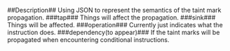 ##Description##
Using JSON to represent the semantics of the taint mark propagation.
###tap###
Things will affect the propagation.
###sink###
Things will be affected.
###operation###
Currently just indicates what the instruction does.
###dependency(to appear)###
If the taint marks will be propagated when encountering conditional instructions.
